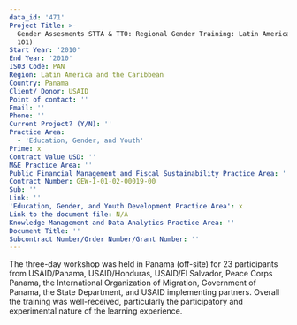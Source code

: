 ```yaml
---
data_id: '471'
Project Title: >-
  Gender Assesments STTA & TTO: Regional Gender Training: Latin America (TDY
  101)
Start Year: '2010'
End Year: '2010'
ISO3 Code: PAN
Region: Latin America and the Caribbean
Country: Panama
Client/ Donor: USAID
Point of contact: ''
Email: ''
Phone: ''
Current Project? (Y/N): ''
Practice Area:
  - 'Education, Gender, and Youth'
Prime: x
Contract Value USD: ''
M&E Practice Area: ''
Public Financial Management and Fiscal Sustainability Practice Area: ''
Contract Number: GEW-I-01-02-00019-00
Sub: ''
Link: ''
'Education, Gender, and Youth Development Practice Area': x
Link to the document file: N/A
Knowledge Management and Data Analytics Practice Area: ''
Document Title: ''
Subcontract Number/Order Number/Grant Number: ''
---
```

The three-day workshop was held in Panama (off-site) for 23 participants from USAID/Panama, USAID/Honduras, USAID/El Salvador, Peace Corps Panama, the International Organization of Migration, Government of Panama, the State Department, and USAID implementing partners. Overall the training was well-received, particularly the participatory and experimental nature of the learning experience.